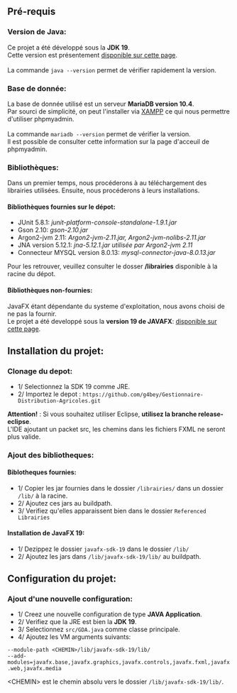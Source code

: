 ## Pré-requis
### Version de Java:
Ce projet a été développé sous la **JDK 19**.<br>
Cette version est présentement [disponible sur cette page](https://www.oracle.com/java/technologies/downloads/#java19).<br>
<br>
La commande `java --version` permet de vérifier rapidement la version.

### Base de donnée:
La base de donnée utilisé est un serveur **MariaDB version 10.4**.<br>
Par sourci de simplicité, on peut l'installer via [XAMPP](https://www.apachefriends.org/download.html) ce qui nous permettre d'utiliser phpmyadmin.<br>
<br>
La commande `mariadb --version` permet de vérifier la version.<br>
Il est possible de consulter cette information sur la page d'acceuil de phpmyadmin.

### Bibliothèques:

Dans un premier temps, nous procéderons à au téléchargement des librairies utilisées.
Ensuite, nous procéderons à leurs installations.

#### Bibliothèques fournies sur le dépot:
- JUnit 5.8.1: *junit-platform-console-standalone-1.9.1.jar*
- Gson 2.10: *gson-2.10.jar*
- Argon2-jvm 2.11: *Argon2-jvm-2.11.jar, Argon2-jvm-nolibs-2.11.jar*
- JNA version 5.12.1: *jna-5.12.1.jar utilisée par Argon2-jvm 2.11*
- Connecteur MYSQL version 8.0.13: *mysql-connector-java-8.0.13.jar*

Pour les retrouver, veuillez consulter le dosser **/librairies** disponible à la racine du dépot.

#### Bibliothèques non-fournies:
JavaFX étant dépendante du systeme d'exploitation, nous avons choisi de ne pas la fournir.<br>
Le projet a été developpé sous la **version 19 de JAVAFX**: [disponible sur cette page](https://gluonhq.com/products/javafx/).

## Installation du projet:
### Clonage du depot:
- 1/ Selectionnez la SDK 19 comme JRE.
- 2/ Importez le depot : `https://github.com/g4bey/Gestionnaire-Distribution-Agricoles.git`

**Attention!** : Si vous souhaitez utiliser Eclipse, **utilisez la branche release-eclipse**.<br>
L'IDE ajoutant un packet src, les chemins dans les fichiers FXML ne seront plus valide.

### Ajout des bibliotheques:
#### Biblotheques fournies:
- 1/ Copier les jar fournies dans le dossier `/librairies/` dans un dossier `/lib/` à la racine.
- 2/ Ajoutez ces jars au buildpath.
- 3/ Verifiez qu'elles apparaissent bien dans le dossier `Referenced Librairies`

#### Installation de JavaFX 19:
- 1/ Dezippez le dossier `javafx-sdk-19` dans le dossier `/lib/`
- 2/ Ajoutez les jars dans `/lib/javafx-sdk-19/lib/` au buildpath.

## Configuration du projet:
### Ajout d'une nouvelle configuration:
- 1/ Creez une nouvelle configuration de type **JAVA Application**.
- 2/ Verifiez que la JRE est bien la **JDK 19**.
- 3/ Selectionnez `src/GDA.java` comme classe principale.
- 4/ Ajoutez les VM arguments suivants:

```--module-path <CHEMIN>/lib/javafx-sdk-19/lib/```<br>
```--add-modules=javafx.base,javafx.graphics,javafx.controls,javafx.fxml,javafx.web,javafx.media```

<CHEMIN\> est le chemin absolu vers le dossier `/lib/javafx-sdk-19/lib/`.


